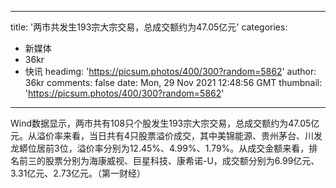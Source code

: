 
---
title: '两市共发生193宗大宗交易，总成交额约为47.05亿元'
categories: 
 - 新媒体
 - 36kr
 - 快讯
headimg: 'https://picsum.photos/400/300?random=5862'
author: 36kr
comments: false
date: Mon, 29 Nov 2021 12:48:56 GMT
thumbnail: 'https://picsum.photos/400/300?random=5862'
---

<div>   
Wind数据显示，两市共有108只个股发生193宗大宗交易，总成交额约为47.05亿元。从溢价率来看，当日共有4只股票溢价成交，其中美锦能源、贵州茅台、川发龙蟒位居前3位，溢价率分别为12.45%、4.99%、1.79%。从成交金额来看，排名前三的股票分别为海康威视、巨星科技、康希诺-U，成交额分别为6.99亿元、3.31亿元、2.73亿元。（第一财经）  
</div>
            